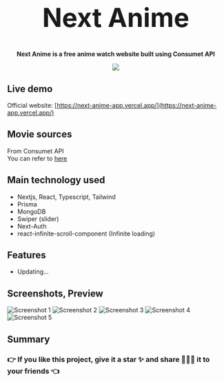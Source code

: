 <h1 align="center" style="font-size: 60px">Next Anime</h1>

<p align="center"><strong>Next Anime is a free anime watch website built using Consumet API</strong></p>

<div align="center">
 <img src="https://res.cloudinary.com/annnn/image/upload/v1683898263/logo_id1pyr.png" />
</div>

## Live demo

Official website: [https://next-anime-app.vercel.app/](https://next-anime-app.vercel.app/)

## Movie sources

From Consumet API  
You can refer to [here](https://github.com/consumet/api.consumet.org)

## Main technology used

- Nextjs, React, Typescript, Tailwind
- Prisma
- MongoDB
- Swiper (slider)
- Next-Auth
- react-infinite-scroll-component (Infinite loading)

## Features

- Updating...

## Screenshots, Preview

![Screenshot 1](https://res.cloudinary.com/annnn/image/upload/v1683903060/localhost_3000__kqavnm.png)
![Screenshot 2](https://res.cloudinary.com/annnn/image/upload/v1683903066/localhost_3000__1_kjxyf2.png)
![Screenshot 3](https://res.cloudinary.com/annnn/image/upload/v1683903053/localhost_3000__3_ahhzkz.png)
![Screenshot 4](https://res.cloudinary.com/annnn/image/upload/v1683903029/localhost_3000__2_sxk4pr.png)
![Screenshot 5](https://res.cloudinary.com/annnn/image/upload/v1683903024/localhost_3000__4_uea2iw.png)

## Summary

### 👉 If you like this project, give it a star ✨ and share 👨🏻‍💻 it to your friends 👈
